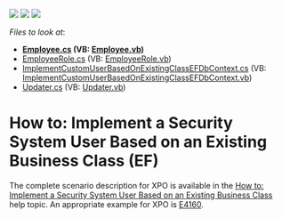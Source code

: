 <!-- default badges list -->
![](https://img.shields.io/endpoint?url=https://codecentral.devexpress.com/api/v1/VersionRange/134574637/16.1.4%2B)
[![](https://img.shields.io/badge/Open_in_DevExpress_Support_Center-FF7200?style=flat-square&logo=DevExpress&logoColor=white)](https://supportcenter.devexpress.com/ticket/details/T390221)
[![](https://img.shields.io/badge/📖_How_to_use_DevExpress_Examples-e9f6fc?style=flat-square)](https://docs.devexpress.com/GeneralInformation/403183)
<!-- default badges end -->
<!-- default file list -->
*Files to look at*:

* **[Employee.cs](./CS/ImplementCustomUserBasedOnExistingClassEF.Module/BusinessObjects/Employee.cs) (VB: [Employee.vb](./VB/ImplementCustomUserBasedOnExistingClassEF.Module/BusinessObjects/Employee.vb))**
* [EmployeeRole.cs](./CS/ImplementCustomUserBasedOnExistingClassEF.Module/BusinessObjects/EmployeeRole.cs) (VB: [EmployeeRole.vb](./VB/ImplementCustomUserBasedOnExistingClassEF.Module/BusinessObjects/EmployeeRole.vb))
* [ImplementCustomUserBasedOnExistingClassEFDbContext.cs](./CS/ImplementCustomUserBasedOnExistingClassEF.Module/BusinessObjects/ImplementCustomUserBasedOnExistingClassEFDbContext.cs) (VB: [ImplementCustomUserBasedOnExistingClassEFDbContext.vb](./VB/ImplementCustomUserBasedOnExistingClassEF.Module/BusinessObjects/ImplementCustomUserBasedOnExistingClassEFDbContext.vb))
* [Updater.cs](./CS/ImplementCustomUserBasedOnExistingClassEF.Module/DatabaseUpdate/Updater.cs) (VB: [Updater.vb](./VB/ImplementCustomUserBasedOnExistingClassEF.Module/DatabaseUpdate/Updater.vb))
<!-- default file list end -->
# How to: Implement a Security System User Based on an Existing Business Class (EF)

<p>The complete scenario description for XPO is available in the <a href="http://help.devexpress.com/#Xaf/CustomDocument3452"><u>How to: Implement a Security System User Based on an Existing Business Class</u></a> help topic.
An appropriate example for XPO is <a href="https://www.devexpress.com/Support/Center/p/E4160">E4160</a>.

<br/>


